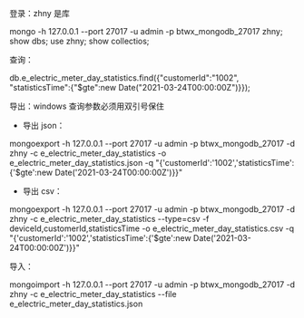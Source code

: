 登录：zhny 是库

mongo -h 127.0.0.1 --port 27017 -u admin -p btwx_mongodb_27017 zhny;
show dbs;
use zhny;
show collectios;

查询：

db.e_electric_meter_day_statistics.find({"customerId":"1002", "statisticsTime":{"$gte":new Date("2021-03-24T00:00:00Z")}});

导出：windows 查询参数必须用双引号保住

* 导出 json：

mongoexport -h 127.0.0.1 --port 27017 -u admin -p btwx_mongodb_27017 -d zhny -c e_electric_meter_day_statistics -o e_electric_meter_day_statistics.json -q "{'customerId':'1002','statisticsTime':{'$gte':new Date('2021-03-24T00:00:00Z')}}"

* 导出 csv：

mongoexport -h 127.0.0.1 --port 27017 -u admin -p btwx_mongodb_27017 -d zhny -c e_electric_meter_day_statistics --type=csv -f deviceId,customerId,statisticsTime -o e_electric_meter_day_statistics.csv -q "{'customerId':'1002','statisticsTime':{'$gte':new Date('2021-03-24T00:00:00Z')}}"

导入：

mongoimport -h 127.0.0.1 --port 27017 -u admin -p btwx_mongodb_27017 -d zhny -c e_electric_meter_day_statistics --file e_electric_meter_day_statistics.json

